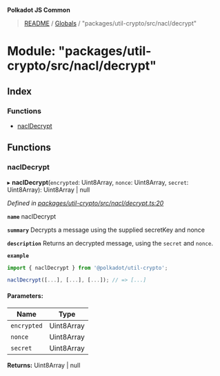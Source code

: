 **Polkadot JS Common**

> [README](../README.md) / [Globals](../globals.md) / "packages/util-crypto/src/nacl/decrypt"

# Module: "packages/util-crypto/src/nacl/decrypt"

## Index

### Functions

* [naclDecrypt](_packages_util_crypto_src_nacl_decrypt_.md#nacldecrypt)

## Functions

### naclDecrypt

▸ **naclDecrypt**(`encrypted`: Uint8Array, `nonce`: Uint8Array, `secret`: Uint8Array): Uint8Array \| null

*Defined in [packages/util-crypto/src/nacl/decrypt.ts:20](https://github.com/polkadot-js/common/blob/975103fd/packages/util-crypto/src/nacl/decrypt.ts#L20)*

**`name`** naclDecrypt

**`summary`** Decrypts a message using the supplied secretKey and nonce

**`description`** 
Returns an decrypted message, using the `secret` and `nonce`.

**`example`** 
<BR>

```javascript
import { naclDecrypt } from '@polkadot/util-crypto';

naclDecrypt([...], [...], [...]); // => [...]
```

#### Parameters:

Name | Type |
------ | ------ |
`encrypted` | Uint8Array |
`nonce` | Uint8Array |
`secret` | Uint8Array |

**Returns:** Uint8Array \| null
